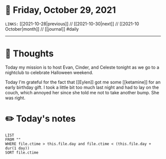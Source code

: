# 📅 Friday, October 29, 2021
`LINKS:` [[2021-10-28|previous]] // [[2021-10-30|next]] // [[2021-10 October|month]] // [[journal]] 
#daily

---
# 💭 Thoughts
Today my mission is to host Evan, Cinder, and Celeste tonight as we go to a nightclub to celebrate Halloween weekend. 

Today I'm grateful for the fact that [[Eylen]] got me some [[ketamine]] for an early birthday gift. I took a little bit too much last night and had to lay on the couch, which annoyed her since she told me not to take another bump. She was right. 

# ✏️ Today's notes
```dataview
LIST 
FROM ""
WHERE file.ctime > this.file.day and file.ctime < (this.file.day + dur(1 day))
SORT file.ctime
```
